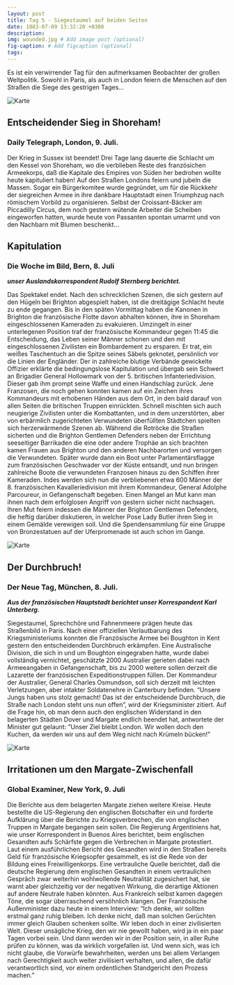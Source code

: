 ```yaml
---
layout: post
title: Tag 5 - Siegestaumel auf beiden Seiten
date: 1883-07-09 13:32:20 +0300
description: 
img: wounded.jpg # Add image post (optional)
fig-caption: # Add figcaption (optional)
tags: 
---
```


Es ist ein verwirrender Tag für den aufmerksamen Beobachter der großen Weltpolitik. Sowohl in Paris, als auch in London feiern die Menschen auf den Straßen die Siege des gestrigen Tages...

![Karte]({{site.baseurl}}/assets/img/brighton9jul.jpg)

## Entscheidender Sieg in Shoreham!

### Daily Telegraph, London, 9. Juli.

Der Krieg in Sussex ist beendet! Drei Tage lang dauerte die Schlacht um den Kessel von Shoreham, wo die verblieben Reste des französichen Armeekorps, daß die Kapitale des Empires von Süden her bedrohen wollte heute kapituliert haben! Auf den Straßen Londons feiern und jubeln die Massen. Sogar ein Bürgerkomitee wurde gegründet, um für die Rückkehr der siegreichen Armee in ihre dankbare Hauptstadt einen Triumphzug nach römischem Vorbild zu organisieren. Selbst der Croissant-Bäcker am Piccadilly Circus, dem noch gestern wütende Arbeiter die Scheiben eingeworfen hatten, wurde heute von Passanten spontan umarmt und von den Nachbarn mit Blumen beschenkt...


## Kapitulation

### Die Woche im Bild, Bern, 8. Juli
***unser Auslandskorrespondent Rudolf Sternberg berichtet.***

Das Spektakel endet. Nach den schrecklichen Szenen, die sich gestern auf den Hügeln bei Brighton abgespielt haben, ist die dreitägige Schlacht heute zu ende gegangen. Bis in den späten Vormittag haben die Kanonen in Brighton die französische Flotte davon abhalten können, ihre in Shoreham eingeschlossenen Kameraden zu evakuieren. Umzingelt in einer unterlegenen Position traf der französische Kommandeur gegen 11:45 die Entscheidung, das Leben seiner Männer schonen und den mit eingeschlossenen Zivilisten ein Bombardement zu ersparen. Er trat, ein weißes Taschentuch an die Spitze seines Säbels geknotet, persönlich vor die Linien der Engländer. Der in zahlreiche blutige Verbände gewickelte Offizier erklärte die bedingungslose Kapitulation und übergab sein Schwert an Brigadier General Hollowmark von der 5. britischen Infanteriedivision. Dieser gab ihm prompt seine Waffe und einen Handschlag zurück. Jene Franzosen, die noch gehen konnten kamen auf ein Zeichen ihres Kommandeurs mit erhobenen Händen aus dem Ort, in den bald darauf von allen Seiten die britischen Truppen einrückten. Schnell mischten sich auch neugierige Zivilisten unter die Kombattanten, und in dem unzerstörten, aber von erbärmlich zugerichteten Verwundeten überfüllten Städtchen spielten sich herzerwärmende Szenen ab. Während die Rotröcke die Straßen sicherten und die Brighton Gentlemen Defenders neben der Errichtung seeseitiger Barrikaden die eine oder andere Trophäe an sich brachten kamen Frauen aus Brighton und den anderen Nachbarorten und versorgen die Verwundeten. Später wurde dann ein Boot unter Parlamentärsflagge zum französischen Geschwader vor der Küste entsandt, und nun bringen zahlreiche Boote die verwundeten Franzosen hinaus zu den Schiffen ihrer Kameraden. Indes werden sich nun die verbliebenen etwa 600 Männer der 8. französischen Kavalleriedivision mit ihrem Kommandeur, General Adolphe Parcoureur, in Gefangenschaft begeben. Einen Mangel an Mut kann man ihnen nach dem erfolglosen Angriff von gestern sicher nicht nachsagen. Ihren Mut feiern indessen die Männer der Brighton Gentlemen Defenders, die heftig darüber diskutieren, in welcher Pose Lady Butler ihren Sieg in einem Gemälde verewigen soll. Und die Spendensammlung für eine Gruppe von Bronzestatuen auf der Uferpromenade ist auch schon im Gange.

![Karte]({{site.baseurl}}/assets/img/boughton9jul.jpg)

## Der Durchbruch!

### Der Neue Tag, München, 8. Juli.

***Aus der französischen Hauptstadt berichtet unser Korrespondent Karl Unterberg.***

Siegestaumel, Sprechchöre und Fahnenmeere prägen heute das Straßenbild in Paris. Nach einer offiziellen Verlautbarung des Kriegsministeriums konnten die Französische Armee bei Boughton in Kent gestern den entscheidenden Durchbruch erkämpfen. Eine Australische Division, die sich in und um Boughton eingegraben hatte, wurde dabei vollständig vernichtet, geschätzte 2000 Australier gerieten dabei nach Armeeangaben in Gefangenschaft, bis zu 2000 weitere sollen derzeit die Lazarette der französischen Expeditionstruppen füllen. Der Kommandeur der Australier, General Charles Osmundson, soll sich derzeit mit leichten Verletzungen, aber intakter Soldatenehre in Canterbury befinden. “Unsere Jungs haben uns stolz gemacht! Das ist der entscheidende Durchbruch, die Straße nach London steht uns nun offen”, wird der Kriegsminister zitiert. Auf die Frage hin, ob man denn auch den englischen Widerstand in den belagerten Städten Dover und Margate endlich beendet hat, antwortete der Minister gut gelaunt: ”Unser Ziel bleibt London. Wir wollen doch den Kuchen, da werden wir uns auf dem Weg nicht nach Krümeln bücken!”

![Karte]({{site.baseurl}}/assets/img/margate9jul.jpg)

## Irritationen um den Margate-Zwischenfall

### Global Examiner, New York, 9. Juli

Die Berichte aus dem belagerten Margate ziehen weitere Kreise. Heute bestellte die US-Regierung den englischen Botschafter ein und forderte Aufklärung über die Berichte zu Kriegsverbrechen, die von englischen Truppen in Margate begangen sein sollen. Die Regierung Argentiniens hat, wie unser Korrespondent in Buenos Aires berichtet, beim englischen Gesandten aufs Schärfste gegen die Verbrechen in Margate protestiert. Laut einem ausführlichen Bericht des Gesandten wird in den Straßen bereits Geld für französische Kriegsopfer gesammelt, es ist die Rede von der Bildung eines Freiwilligenkorps. Eine vertrauliche Quelle berichtet, daß die deutsche Regierung dem englischen Gesandten in einem vertraulichen Gespräch zwar weiterhin wohlwollende Neutralität zugesichert hat, sie warnt aber gleichzeitig vor der negativen Wirkung, die derartige Aktionen auf andere Neutrale haben könnten. Aus Frankreich selbst kamen dagegen Töne, die sogar überraschend versöhnlich klangen. Der Französische Außenminister dazu heute in einem Interview: “Ich denke, wir sollten erstmal ganz ruhig bleiben. Ich denke nicht, daß man solchen Gerüchten immer gleich Glauben schenken sollte. Wir leben doch in einer zivilisierten Welt. Dieser unsägliche Krieg, den wir nie gewollt haben, wird ja in ein paar Tagen vorbei sein. Und dann werden wir in der Position sein, in aller Ruhe prüfen zu können, was da wirklich vorgefallen ist. Und wenn sich, was ich nicht glaube, die Vorwürfe bewahrheiten, werden uns bei allem Verlangen nach Gerechtigkeit auch weiter zivilisiert verhalten, und allen, die dafür verantwortlich sind, vor einem ordentlichen Standgericht den Prozess machen.”

